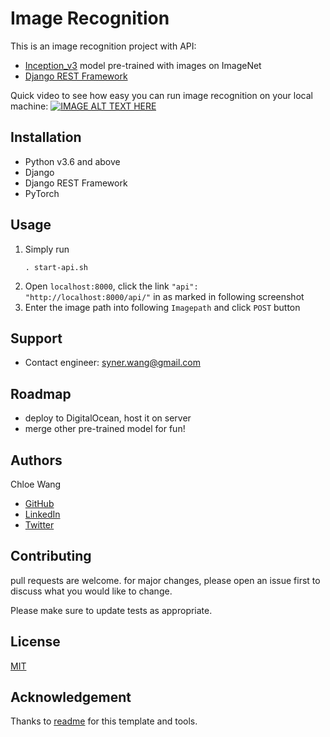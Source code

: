 # Image Recognition
This is an image recognition project with API:
- [Inception_v3](https://pytorch.org/hub/pytorch_vision_inception_v3/) model pre-trained with images on ImageNet
- [Django REST Framework](https://www.django-rest-framework.org/)

Quick video to see how easy you can run image recognition on your local machine:
[![IMAGE ALT TEXT HERE](https://img.youtube.com/vi/TC3C5jirBxU/0.jpg)](https://www.youtube.com/watch?v=TC3C5jirBxU)

## Installation
- Python v3.6 and above
- Django 
- Django REST Framework
- PyTorch

## Usage
1. Simply run 
    ```shell
    . start-api.sh
    ```
1. Open `localhost:8000`, click the link `"api": "http://localhost:8000/api/"` in as marked in following screenshot
1. Enter the image path into following `Imagepath` and click `POST` button

## Support
- Contact engineer: syner.wang@gmail.com

## Roadmap
- deploy to DigitalOcean, host it on server
- merge other pre-trained model for fun! 

## Authors
Chloe Wang
* [GitHub](https://github.com/synergit/)
* [LinkedIn](https://www.linkedin.com/in/xwang-1a/)
* [Twitter](https://twitter.com/chloe_wang1)

## Contributing
pull requests are welcome. for major changes, please open an issue first to discuss what you would like to change.

Please make sure to update tests as appropriate.

## License
[MIT](https://choosealicense.com/licenses/mit/)

## Acknowledgement
Thanks to [readme](https://www.makeareadme.com/) for this template and tools. 
